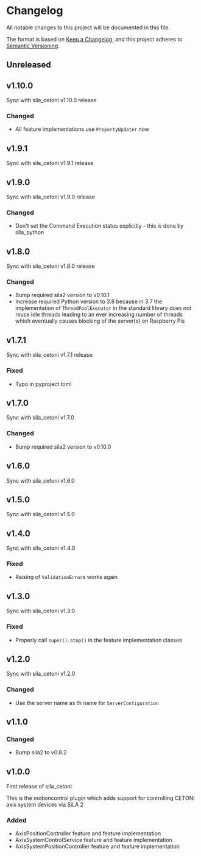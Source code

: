 # Changelog

All notable changes to this project will be documented in this file.

The format is based on [Keep a Changelog](https://keepachangelog.com/en/1.0.0/), and this project adheres
to [Semantic Versioning](https://semver.org/spec/v2.0.0.html).

<!--
Types of changes

    `Added` for new features.
    `Changed` for changes in existing functionality.
    `Deprecated` for soon-to-be removed features.
    `Removed` for now removed features.
    `Fixed` for any bug fixes.
    `Security` in case of vulnerabilities.
-->

## Unreleased

## v1.10.0

Sync with sila_cetoni v1.10.0 release

### Changed

- All feature implementations use `PropertyUpdater` now

## v1.9.1

Sync with sila_cetoni v1.9.1 release

## v1.9.0

Sync with sila_cetoni v1.9.0 release

### Changed

- Don't set the Command Execution status explicitly - this is done by sila_python

## v1.8.0

Sync with sila_cetoni v1.8.0 release

### Changed

- Bump required sila2 version to v0.10.1
- Increase required Python version to 3.8 because in 3.7 the implementation of `ThreadPoolExecutor` in the standard library does not reuse idle threads leading to an ever increasing number of threads which eventually causes blocking of the server(s) on Raspberry Pis

## v1.7.1

Sync with sila_cetoni v1.7.1 release

### Fixed

- Typo in pyproject.toml

## v1.7.0

Sync with sila_cetoni v1.7.0

### Changed

- Bump required sila2 version to v0.10.0

## v1.6.0

Sync with sila_cetoni v1.6.0

## v1.5.0

Sync with sila_cetoni v1.5.0

## v1.4.0

Sync with sila_cetoni v1.4.0

### Fixed

- Raising of `ValidationError`s works again

## v1.3.0

Sync with sila_cetoni v1.3.0

### Fixed

- Properly call `super().stop()` in the feature implementation classes

## v1.2.0

Sync with sila_cetoni v1.2.0

### Changed

- Use the server name as th name for `ServerConfiguration`

## v1.1.0

### Changed

- Bump sila2 to v0.8.2

## v1.0.0

First release of sila_cetoni

This is the motioncontrol plugin which adds support for controlling CETONI axis system devices via SiLA 2

### Added

- AxisPositionController feature and feature implementation
- AxisSystemControlService feature and feature implementation
- AxisSystemPositionController feature and feature implementation
